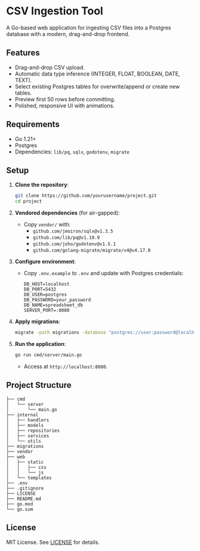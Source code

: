 # CSV Ingestion Tool

A Go-based web application for ingesting CSV files into a Postgres database with a modern, drag-and-drop frontend.

## Features
- Drag-and-drop CSV upload.
- Automatic data type inference (INTEGER, FLOAT, BOOLEAN, DATE, TEXT).
- Select existing Postgres tables for overwrite/append or create new tables.
- Preview first 50 rows before committing.
- Polished, responsive UI with animations.

## Requirements
- Go 1.21+
- Postgres
- Dependencies: `lib/pq`, `sqlx`, `godotenv`, `migrate`

## Setup
1. **Clone the repository**:
   ```bash
   git clone https://github.com/yourusername/project.git
   cd project
   ```

2. **Vendored dependencies** (for air-gapped):
   - Copy `vendor/` with:
     - `github.com/jmoiron/sqlx@v1.3.5`
     - `github.com/lib/pq@v1.10.9`
     - `github.com/joho/godotenv@v1.5.1`
     - `github.com/golang-migrate/migrate/v4@v4.17.0`

3. **Configure environment**:
   - Copy `.env.example` to `.env` and update with Postgres credentials:
     ```env
     DB_HOST=localhost
     DB_PORT=5432
     DB_USER=postgres
     DB_PASSWORD=your_password
     DB_NAME=spreadsheet_db
     SERVER_PORT=:8080
     ```

4. **Apply migrations**:
   ```bash
   migrate -path migrations -database "postgres://user:password@localhost:5432/spreadsheet_db?sslmode=disable" up
   ```

5. **Run the application**:
   ```bash
   go run cmd/server/main.go
   ```
   - Access at `http://localhost:8080`.

## Project Structure
```
├── cmd
│   └── server
│       └── main.go
├── internal
│   ├── handlers
│   ├── models
│   ├── repositories
│   ├── services
│   └── utils
├── migrations
├── vendor
├── web
│   ├── static
│   │   ├── css
│   │   └── js
│   └── templates
├── .env
├── .gitignore
├── LICENSE
├── README.md
├── go.mod
└── go.sum
```

## License
MIT License. See [LICENSE](LICENSE) for details.